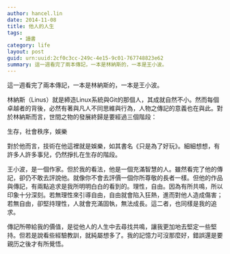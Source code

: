```yaml
---
author: hancel.lin
date: 2014-11-08
title: 他人的人生
tags: 
    - 讀書
category: life
layout: post
guid: urn:uuid:2cf0c3cc-249c-4e15-9c01-767748823e62
summary: 這一週看完了兩本傳記，一本是林納斯的，一本是王小波。
---
```

這一週看完了兩本傳記，一本是林納斯的，一本是王小波。

林納斯（Linus）就是締造Linux系統與Git的那個人，其成就自然不小。然而每個卓越者的背後，必然有著與凡人不同思維與行為，人物之傳記的意義也在與此。對於林納斯而言，世間之物的發展終歸是要經過三個階段：

生存，社會秩序，娛樂

對於他而言，技術在他這裡就是娛樂，如其書名《只是為了好玩》。細細想想，有許多人許多事兒，仍然掙扎在生存的階段。

王小波，是一個作家。但於我的看法，<!--more-->他是一個充滿智慧的人。雖然看完了他的傳記，卻仍不敢去評說他。就像你不會去評價一個你所尊敬的長者一樣。但他的作品與傳記，有兩點追求是我所明明白白的看到的。理性，自由。因為有所共鳴，所以印象十分深刻。若無理性來引導自由，自由就會陷入狂熱，進而對他人造成傷害；若無自由，卻堅持理性，人就會充滿固執，無法成長。這二者，也同樣是我的追求。

傳記所帶給我的價值，是從他人的人生中去尋找共鳴，讓我更加地去堅定一些堅持。但若是說看些經驗教訓，就純屬想多了。我的記憶力可沒那麼好，錯誤還是要親历之後才有所覺悟。
